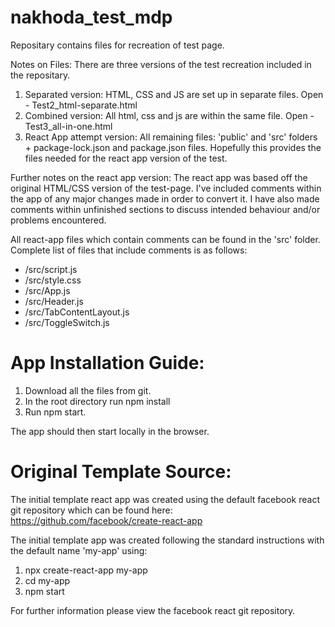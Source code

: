 # nakhoda_test_mdp
Repositary contains files for recreation of test page.

Notes on Files:
There are three versions of the test recreation included in the repositary.

1.  Separated version: HTML, CSS and JS are set up in separate files. Open - Test2_html-separate.html
2.  Combined version: All html, css and js are within the same file. Open - Test3_all-in-one.html
3.  React App attempt version: All remaining files: 'public' and 'src' folders + package-lock.json and package.json files. Hopefully this provides the files needed for the react app version of the test.

Further notes on the react app version:
The react app was based off the original HTML/CSS version of the test-page. I've included comments within the app of any major changes made in order to convert it. I have also made comments within unfinished sections to discuss intended behaviour and/or problems encountered.

All react-app files which contain comments can be found in the 'src' folder. Complete list of files that include comments is as follows:

*  /src/script.js
*  /src/style.css
*  /src/App.js
*  /src/Header.js
*  /src/TabContentLayout.js
*  /src/ToggleSwitch.js


# App Installation Guide:
1.  Download all the files from git.
2.  In the root directory run npm install
3.  Run npm start.

The app should then start locally in the browser.

# Original Template Source:
The initial template react app was created using the default facebook react git repository which can be found here:
https://github.com/facebook/create-react-app

The initial template app was created following the standard instructions with the default name 'my-app' using:
1. npx create-react-app my-app
2. cd my-app
3. npm start

For further information please view the facebook react git repository.
